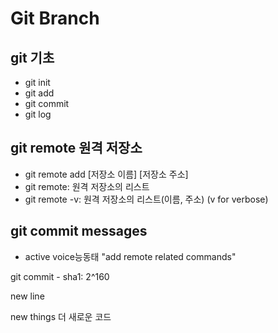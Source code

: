 # Git Branch

## git 기초
- git init
- git add
- git commit
- git log

## git remote 원격 저장소
- git remote add [저장소 이름] [저장소 주소]
- git remote: 원격 저장소의 리스트
- git remote -v: 원격 저장소의 리스트(이름, 주소) (v for verbose)


## git commit messages
- active voice능동태 "add remote related commands"

git commit - sha1: 2^160

new line


new things
더 새로운 코드